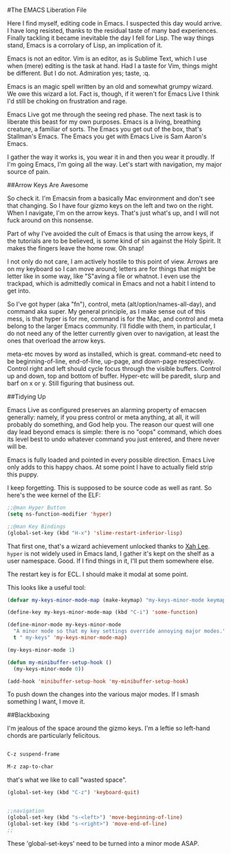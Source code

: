 #The EMACS Liberation File

Here I find myself, editing code in Emacs. I suspected this day would arrive. I have long resisted, thanks to the residual taste of many bad experiences. Finally tackling it became inevitable the day I fell for Lisp. The way things stand, Emacs is a corrolary of Lisp, an implication of it. 

Emacs is not an editor. Vim is an editor, as is Sublime Text, which I use when (mere) editing is the task at hand. Had I a taste for Vim, things might be different. But I do not. Admiration yes; taste, :q. 

Emacs is an magic spell written by an old and somewhat grumpy wizard. We owe this wizard a lot. Fact is, though, if it weren't for Emacs Live I think I'd still be choking on frustration and rage. 

Emacs Live got me through the seeing red phase. The next task is to liberate this beast for my own purposes. Emacs is a living, breathing creature, a familiar of sorts. The Emacs you get out of the box, that's Stallman's Emacs. The Emacs you get with Emacs Live is Sam Aaron's Emacs. 

I gather the way it works is, you wear it in and then you wear it proudly. If I'm going Emacs, I'm going all the way. Let's start with navigation, my major source of pain.

##Arrow Keys Are Awesome

So check it. I'm Emacsin from a basically Mac environment and don't see that changing. So I have four gizmo keys on the left and two on the right. When I navigate, I'm on the arrow keys. That's just what's up, and I will not fuck around on this nonsense. 

Part of why I've avoided the cult of Emacs is that using the arrow keys, if the tutorials are to be believed, is some kind of sin against the Holy Spirit. It makes the fingers leave the home row. Oh snap! 

I not only do not care, I am actively hostile to this point of view. Arrows are on my keyboard so I can move around; letters are for things that might be letter like in some way, like "S"aving a file or whatnot. I even use the trackpad, which is admittedly comical in Emacs and not a habit I intend to get into.

So I've got hyper (aka "fn"), control, meta (alt/option/names-all-day), and command aka super. My general principle, as I make sense out of this mess, is that hyper is for me, command is for the Mac, and control and meta belong to the larger Emacs community. I'll fiddle with them, in particular, I do not need any of the letter currently given over to navigation, at least the ones that overload the arrow keys.

meta-etc moves by word as installed, which is great. command-etc need to be beginning-of-line, end-of-line, up-page, and down-page respectively. Control right and left should cycle focus through the visible buffers. Control up and down, top and bottom of buffer. Hyper-etc will be paredit, slurp and barf on x or y. Still figuring that business out. 

##Tidying Up

Emacs Live as configured preserves an alarming property of emacsen generally: namely, if you press control or meta anything, at all, it will probably do something, and God help you. The reason our quest will one day lead beyond emacs is simple: there is no "oops" command, which does its level best to undo whatever command you just entered, and there never will be.

Emacs is fully loaded and pointed in every possible direction. Emacs Live only adds to this happy chaos. At some point I have to actually field strip this puppy. 

I keep forgetting. This is supposed to be source code as well as rant. So here's the wee kernel of the ELF:

```lisp
;;@man Hyper Button
(setq ns-function-modifier 'hyper)

;;@man Key Bindings
(global-set-key (kbd "H-x") 'slime-restart-inferior-lisp)
```

That first one, that's a wizard achievement unlocked thanks to [Xah Lee](http://addme.com). `hyper` is not widely used in Emacs land, I gather it's kept on the shelf as a user namespace. Good. If I find things in it, I'll put them somewhere else. 

The restart key is for ECL. I should make it modal at some point.

This looks like a useful tool:

```lisp
(defvar my-keys-minor-mode-map (make-keymap) "my-keys-minor-mode keymap.")

(define-key my-keys-minor-mode-map (kbd "C-i") 'some-function)

(define-minor-mode my-keys-minor-mode
  "A minor mode so that my key settings override annoying major modes."
  t " my-keys" 'my-keys-minor-mode-map)

(my-keys-minor-mode 1)

(defun my-minibuffer-setup-hook ()
  (my-keys-minor-mode 0))

(add-hook 'minibuffer-setup-hook 'my-minibuffer-setup-hook)
```


To push down the changes into the various major modes. If I smash something I want, I move it. 

##Blackboxing

I'm jealous of the space around the gizmo keys. I'm a leftie so left-hand chords are particularly felicitous. 

```lisp

C-z suspend-frame

M-z zap-to-char

````

that's what we like to call "wasted space".

```lisp
(global-set-key (kbd "C-z") 'keyboard-quit)


;;navigation
(global-set-key (kbd "s-<left>") 'move-beginning-of-line)
(global-set-key (kbd "s-<right>") 'move-end-of-line)
;;


```

These 'global-set-keys' need to be turned into a minor mode ASAP. 
